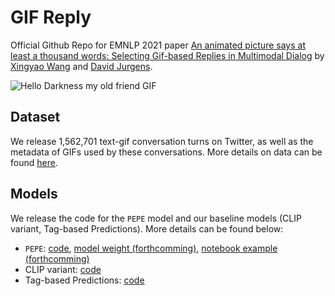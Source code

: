 # GIF Reply

Official Github Repo for EMNLP 2021 paper [An animated picture says at least a thousand words: Selecting Gif-based Replies in Multimodal Dialog](TODO)
by [Xingyao Wang](https://xingyaoww.github.io/) and [David Jurgens](https://jurgens.people.si.umich.edu/).

![Hello Darkness my old friend GIF](https://media.giphy.com/media/p1FMSGnOdgno4/giphy.gif?cid=ecf05e47opim6j50fe72zz68gsd9wu6n4hb1vkpbrg980ndn&rid=giphy.gif&ct=g)

## Dataset
We release 1,562,701 text-gif conversation turns on Twitter, as well as the metadata of GIFs used by these conversations. More details on data can be found [here](data/README.md).

## Models
We release the code for the `PEPE` model and our baseline models (CLIP variant, Tag-based Predictions).
More details can be found below:
- `PEPE`: [code](src/pepe/), [model weight (forthcomming)](TODO), [notebook example (forthcomming)](TODO)
- CLIP variant: [code](src/clip-variant)
- Tag-based Predictions: [code](src/tag-based-prediction)
